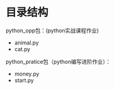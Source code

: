 # 目录结构
python_opp包：(python实战课程作业)  
   * animal.py
   * cat.py  

python_pratice包（python编写进阶作业）：
* money.py
* start.py
